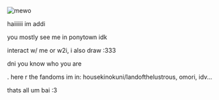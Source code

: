 ![mewo](https://github.com/zillyforeternity/zillyforeternity/assets/152684330/2e12bf0c-c406-4360-9a6a-795bd1f4b04f)

haiiiiii im addi 

you mostly see me in ponytown idk 

interact w/ me or w2i, i also draw :333

dni you know who you are 

.  here r the fandoms im in: 
housekinokuni/landofthelustrous, omori, idv... 

thats all um bai :3


